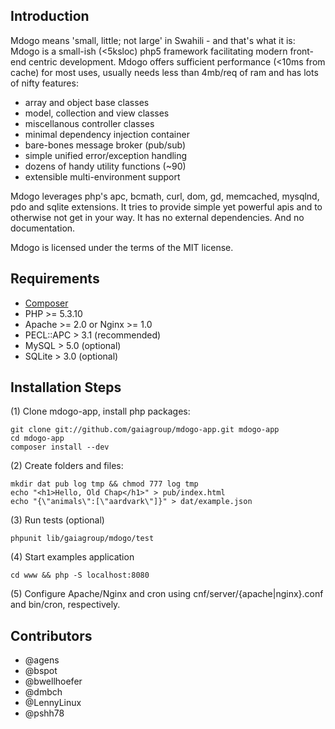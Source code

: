 ## Introduction

Mdogo means 'small, little; not large' in Swahili - and that's what it is:
Mdogo is a small-ish (<5ksloc) php5 framework facilitating modern front-end
centric development. Mdogo offers sufficient performance (<10ms from cache)
for most uses, usually needs less than 4mb/req of ram and has lots of nifty
features:

- array and object base classes
- model, collection and view classes
- miscellanous controller classes
- minimal dependency injection container
- bare-bones message broker (pub/sub)
- simple unified error/exception handling
- dozens of handy utility functions (~90)
- extensible multi-environment support

Mdogo leverages php's apc, bcmath, curl, dom, gd, memcached, mysqlnd, pdo and
sqlite extensions. It tries to provide simple yet powerful apis and to otherwise
not get in your way. It has no external dependencies. And no documentation.

Mdogo is licensed under the terms of the MIT license.


## Requirements
- [Composer](http://getcomposer.org/)
- PHP >= 5.3.10
- Apache >= 2.0 or Nginx >= 1.0
- PECL::APC > 3.1 (recommended)
- MySQL > 5.0 (optional)
- SQLite > 3.0 (optional)


## Installation Steps

(1) Clone mdogo-app, install php packages:

```
git clone git://github.com/gaiagroup/mdogo-app.git mdogo-app
cd mdogo-app
composer install --dev
```

(2) Create folders and files:

```
mkdir dat pub log tmp && chmod 777 log tmp
echo "<h1>Hello, Old Chap</h1>" > pub/index.html
echo "{\"animals\":[\"aardvark\"]}" > dat/example.json
```

(3) Run tests (optional)

```
phpunit lib/gaiagroup/mdogo/test
````

(4) Start examples application

```
cd www && php -S localhost:8080
```

(5) Configure Apache/Nginx and cron using cnf/server/{apache|nginx}.conf and
bin/cron, respectively.


## Contributors
- @agens
- @bspot
- @bwellhoefer
- @dmbch
- @LennyLinux
- @pshh78

